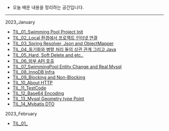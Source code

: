 - 오늘 배운 내용을 정리하는 공간입니다.
---
2023_January
- [TIL_01_Swimming Pool Project Init](2023_january/til_01.md)
- [TIL_02_Local 환경에서 프로젝트 인터넷 연결](2023_january/til_02.md)
- [TIL_03_Spring Resolver, Json and ObjectMapper](2023_january/til_03.md)
- [TIL_04_동기화와 병렬 처리 둘의 상관 관계 그리고 Java](2023_january/til_04.md)
- [TIL_05_Hard, Soft Delete and etc..](2023_january/til_05.md)
- [TIL_06_외부 API 호출](2023_january/til_06.md)
- [TIL_07_SwimmingPool Entity Change and Real Mysql](2023_january/til_07.md)
- [TIL_08_InnoDB Infra](2023_january/til_08.md)
- [TIL_09_Blocking and Non-Blocking](2023_january/til_09.md)
- [TIL_10_About HTTP](2023_january/til_10.md)
- [TIL_11_TestCode](2023_january/til_11.md)
- [TIL_12_Base64 Encoding](2023_january/til_12.md)
- [TIL_13_Mysql Geometry type Point](2023_january/til_13.md)
- [TIL_14_Mybatis DTO](2023_january/til_14.md)

2023_February
- [TIL_01_](2023_february/til_01.md)
